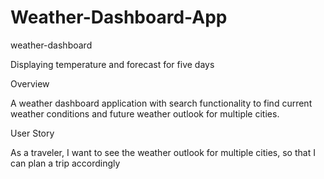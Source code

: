 # Weather-Dashboard-App
weather-dashboard

Displaying temperature and forecast for five days

Overview

A weather dashboard application with search functionality to find current weather conditions and future weather outlook for multiple cities.

User Story

As a traveler, I want to see the weather outlook for multiple cities, so that I can plan a trip accordingly

